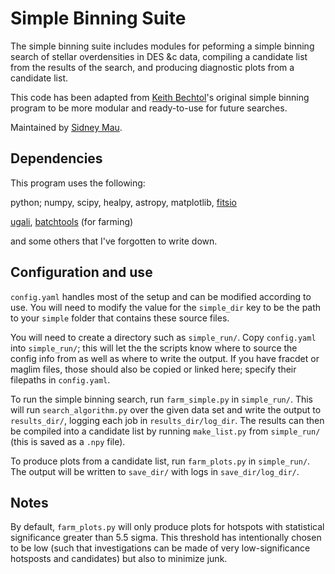 # Simple Binning Suite 

The simple binning suite includes modules for peforming a simple binning search of stellar overdensities in DES &c data, compiling a candidate list from the results of the search, and producing diagnostic plots from a candidate list.

This code has been adapted from [Keith Bechtol](https://github.com/bechtol)'s original simple binning program to be more modular and ready-to-use for future searches.

Maintained by [Sidney Mau](https://github.com/SidneyMau).

## Dependencies

This program uses the following:

python;
numpy,
scipy,
healpy,
astropy,
matplotlib,
[fitsio](https://github.com/esheldon/fitsio)

[ugali](https://github.com/DarkEnergySurvey/ugali),
[batchtools](https://github.com/kadrlica/batchtools) (for farming)

and some others that I've forgotten to write down.

## Configuration and use

`config.yaml` handles most of the setup and can be modified according to use.
You will need to modify the value for the `simple_dir` key to be the path to your `simple` folder that contains these source files.

You will need to create a directory such as `simple_run/`.
Copy `config.yaml` into `simple_run/`; this will let the the scripts know where to source the config info from as well as where to write the output.
If you have fracdet or maglim files, those should also be copied or linked here; specify their filepaths in `config.yaml`.

To run the simple binning search, run `farm_simple.py` in `simple_run/`.
This will run `search_algorithm.py` over the given data set and write the output to `results_dir/`, logging each job in `results_dir/log_dir`.
The results can then be compiled into a candidate list by running `make_list.py` from `simple_run/` (this is saved as a `.npy` file).

To produce plots from a candidate list, run `farm_plots.py` in `simple_run/`.
The output will be written to `save_dir/` with logs in `save_dir/log_dir/`.

## Notes

By default, `farm_plots.py` will only produce plots for hotspots with statistical significance greater than 5.5 sigma.
This threshold has intentionally chosen to be low (such that investigations can be made of very low-significance hotsposts and candidates) but also to minimize junk.
